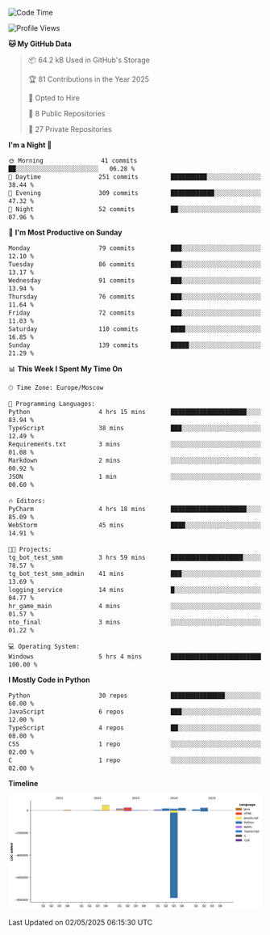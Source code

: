 <!--START_SECTION:waka-->
![Code Time](http://img.shields.io/badge/Code%20Time-664%20hrs%2025%20mins-blue)

![Profile Views](http://img.shields.io/badge/Profile%20Views-0-blue)

**🐱 My GitHub Data** 

> 📦 64.2 kB Used in GitHub's Storage 
 > 
> 🏆 81 Contributions in the Year 2025
 > 
> 💼 Opted to Hire
 > 
> 📜 8 Public Repositories 
 > 
> 🔑 27 Private Repositories 
 > 
**I'm a Night 🦉** 

```text
🌞 Morning                41 commits          ██░░░░░░░░░░░░░░░░░░░░░░░   06.28 % 
🌆 Daytime                251 commits         ██████████░░░░░░░░░░░░░░░   38.44 % 
🌃 Evening                309 commits         ████████████░░░░░░░░░░░░░   47.32 % 
🌙 Night                  52 commits          ██░░░░░░░░░░░░░░░░░░░░░░░   07.96 % 
```
📅 **I'm Most Productive on Sunday** 

```text
Monday                   79 commits          ███░░░░░░░░░░░░░░░░░░░░░░   12.10 % 
Tuesday                  86 commits          ███░░░░░░░░░░░░░░░░░░░░░░   13.17 % 
Wednesday                91 commits          ███░░░░░░░░░░░░░░░░░░░░░░   13.94 % 
Thursday                 76 commits          ███░░░░░░░░░░░░░░░░░░░░░░   11.64 % 
Friday                   72 commits          ███░░░░░░░░░░░░░░░░░░░░░░   11.03 % 
Saturday                 110 commits         ████░░░░░░░░░░░░░░░░░░░░░   16.85 % 
Sunday                   139 commits         █████░░░░░░░░░░░░░░░░░░░░   21.29 % 
```


📊 **This Week I Spent My Time On** 

```text
🕑︎ Time Zone: Europe/Moscow

💬 Programming Languages: 
Python                   4 hrs 15 mins       █████████████████████░░░░   83.94 % 
TypeScript               38 mins             ███░░░░░░░░░░░░░░░░░░░░░░   12.49 % 
Requirements.txt         3 mins              ░░░░░░░░░░░░░░░░░░░░░░░░░   01.08 % 
Markdown                 2 mins              ░░░░░░░░░░░░░░░░░░░░░░░░░   00.92 % 
JSON                     1 min               ░░░░░░░░░░░░░░░░░░░░░░░░░   00.60 % 

🔥 Editors: 
PyCharm                  4 hrs 18 mins       █████████████████████░░░░   85.09 % 
WebStorm                 45 mins             ████░░░░░░░░░░░░░░░░░░░░░   14.91 % 

🐱‍💻 Projects: 
tg_bot_test_smm          3 hrs 59 mins       ████████████████████░░░░░   78.57 % 
tg_bot_test_smm_admin    41 mins             ███░░░░░░░░░░░░░░░░░░░░░░   13.69 % 
logging_service          14 mins             █░░░░░░░░░░░░░░░░░░░░░░░░   04.77 % 
hr_game_main             4 mins              ░░░░░░░░░░░░░░░░░░░░░░░░░   01.57 % 
nto_final                3 mins              ░░░░░░░░░░░░░░░░░░░░░░░░░   01.22 % 

💻 Operating System: 
Windows                  5 hrs 4 mins        █████████████████████████   100.00 % 
```

**I Mostly Code in Python** 

```text
Python                   30 repos            ███████████████░░░░░░░░░░   60.00 % 
JavaScript               6 repos             ███░░░░░░░░░░░░░░░░░░░░░░   12.00 % 
TypeScript               4 repos             ██░░░░░░░░░░░░░░░░░░░░░░░   08.00 % 
CSS                      1 repo              ░░░░░░░░░░░░░░░░░░░░░░░░░   02.00 % 
C                        1 repo              ░░░░░░░░░░░░░░░░░░░░░░░░░   02.00 % 
```



**Timeline**

![Lines of Code chart](https://raw.githubusercontent.com/adlemx/adlemx/main/assets/bar_graph.png)


 Last Updated on 02/05/2025 06:15:30 UTC
<!--END_SECTION:waka-->
